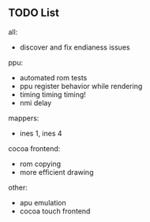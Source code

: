 ## TODO List

all:
* discover and fix endianess issues

ppu:
* automated rom tests
* ppu register behavior while rendering
* timing timing timing!
* nmi delay

mappers:
* ines 1, ines 4

cocoa frontend:
* rom copying
* more efficient drawing

other:
* apu emulation
* cocoa touch frontend
